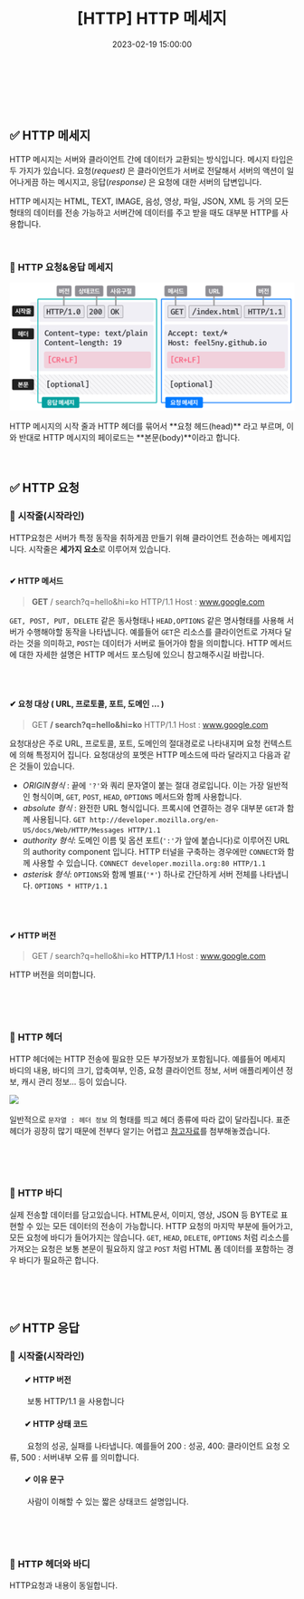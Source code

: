 ﻿---
permalink: /2023-02-19-HTTP 메세지/
title: "[HTTP] HTTP 메세지"
date: 2023-02-19 15:00:00
toc: true
toc_sticky: true
toc_label: "HTTP"
categories:
- HTTP
tags:
- HTTP
---
<br><br><br>

## ✅ HTTP 메세지
HTTP 메시지는 서버와 클라이언트 간에 데이터가 교환되는 방식입니다. 메시지 타입은 두 가지가 있습니다. 요청(_request)_ 은 클라이언트가 서버로 전달해서 서버의 액션이 일어나게끔 하는 메시지고, 응답(_response)_ 은 요청에 대한 서버의 답변입니다.

HTTP 메시지는 HTML, TEXT, IMAGE, 음성, 영상, 파일, JSON, XML 등 거의 모든 형태의 데이터를 전송 가능하고 서버간에 데이터를 주고 받을 때도 대부분 HTTP를 사용합니다.

<br>

### 📌 **HTTP 요청&응답 메세지**
<p align="left">
<img src="https://github.com/idkim97/idkim97.github.io/blob/master/img/httpmessage1.jpg?raw=true">
</p>
HTTP 메시지의 시작 줄과 HTTP 헤더를 묶어서 **요청 헤드(head)** 라고 부르며, 이와 반대로 HTTP 메시지의 페이로드는 **본문(body)**이라고 합니다.
<br><br><br>

## ✅ HTTP  요청

### 📌 **시작줄(시작라인)**
HTTP요청은 서버가 특정 동작을 취하게끔 만들기 위해 클라이언트 전송하는 메세지입니다.
시작줄은 **세가지 요소**로 이루어져 있습니다.
<br><br>

#### ✔ HTTP 메서드
> **GET** / search?q=hello&hi=ko HTTP/1.1
> Host : www.google.com

```GET, POST, PUT, DELETE``` 같은 동사형태나 ```HEAD,OPTIONS``` 같은 명사형태를 사용해 서버가 수행해야할 동작을 나타냅니다. 예를들어 ```GET```은 리소스를 클라이언트로 가져다 달라는 것을 의미하고, ```POST```는 데이터가 서버로 들어가야 함을 의미합니다. HTTP 메서드에 대한 자세한 설명은 HTTP 메서드 포스팅에 있으니 참고해주시길 바랍니다.

<BR><BR>
#### ✔ 요청 대상 ( URL, 프로토콜, 포트, 도메인 ... )
> GET **/ search?q=hello&hi=ko** HTTP/1.1
> Host : www.google.com

요청대상은 주로 URL, 프로토콜, 포트, 도메인의 절대경로로 나타내지며 요청 컨텍스트에 의해 특정지어 집니다. 요청대상의 포멧은 HTTP 메소드에 따라 달라지고 다음과 같은 것들이 있습니다.

- _ORIGIN형식_ : 끝에 `'?'`와 쿼리 문자열이 붙는 절대 경로입니다. 이는 가장 일반적인 형식이며, `GET`, `POST`, `HEAD`, `OPTIONS` 메서드와 함께 사용합니다.
 -   _absolute 형식_ : 완전한 URL 형식입니다.  프록시에 연결하는 경우 대부분  `GET`과 함께 사용됩니다.  `GET http://developer.mozilla.org/en-US/docs/Web/HTTP/Messages HTTP/1.1`
-   _authority 형식_:  도메인 이름 및 옵션 포트(`':'`가 앞에 붙습니다)로 이루어진 URL의 authority component 입니다. HTTP 터널을 구축하는 경우에만  `CONNECT`와 함께 사용할 수 있습니다.  `CONNECT developer.mozilla.org:80 HTTP/1.1`
-   _asterisk 형식_:  `OPTIONS`와 함께 별표(`'*'`) 하나로 간단하게 서버 전체를 나타냅니다.  `OPTIONS * HTTP/1.1`

<BR><BR>


#### ✔ HTTP 버전
> GET / search?q=hello&hi=ko **HTTP/1.1**
> Host : www.google.com

HTTP 버전을 의미합니다.


<BR><BR><BR>

### 📌 **HTTP 헤더**
HTTP 헤더에는 HTTP 전송에 필요한 모든 부가정보가 포함됩니다. 예를들어 메세지 바디의 내용, 바디의 크기, 압축여부, 인증, 요청 클라이언트 정보, 서버 애플리케이션 정보, 캐시 관리 정보... 등이 있습니다.

<p align="left">
<img src="https://github.com/idkim97/idkim97.github.io/blob/master/img/httpmessage2.png?raw=true">
</p>

일반적으로 ```문자열 : 헤더 정보``` 의 형태를 띄고 헤더 종류에 따라 값이 달라집니다. 표준헤더가 굉장히 많기 때문에 전부다 알기는 어렵고 [참고자료](https://en.wikipedia.org/wiki/List_of_HTTP_header_fields)를 첨부해놓겠습니다. 

<br><br><br>

### 📌 **HTTP 바디**
실제 전송할 데이터를 담고있습니다. HTML문서, 이미지, 영상, JSON 등 BYTE로 표현할 수 있는 모든 데이터의 전송이 가능합니다. HTTP 요청의 마지막 부분에 들어가고, 모든 요청에 바디가 들어가지는 않습니다. `GET`, `HEAD`, `DELETE`, `OPTIONS` 처럼 리소스를 가져오는 요청은 보통 본문이 필요하지 않고 `POST` 처럼 HTML 폼 데이터를 포함하는 경우 바디가 필요하곤 합니다.

<BR><BR><BR>

## ✅ HTTP  응답

### 📌 **시작줄(시작라인)**
#### &nbsp;&nbsp;&nbsp;&nbsp;&nbsp;&nbsp;&nbsp;&nbsp;✔ HTTP 버전 
&nbsp;&nbsp;&nbsp;&nbsp;&nbsp;&nbsp;&nbsp;&nbsp;보통 HTTP/1.1 을 사용합니다
#### &nbsp;&nbsp;&nbsp;&nbsp;&nbsp;&nbsp;&nbsp;&nbsp;✔ HTTP 상태 코드
&nbsp;&nbsp;&nbsp;&nbsp;&nbsp;&nbsp;&nbsp;&nbsp;요청의 성공, 실패를 나타냅니다. 예를들어 200 : 성공, 400: 클라이언트 요청 오류, 500 : 서버내부 오류 를 의미합니다.
#### &nbsp;&nbsp;&nbsp;&nbsp;&nbsp;&nbsp;&nbsp;&nbsp;✔ 이유 문구
&nbsp;&nbsp;&nbsp;&nbsp;&nbsp;&nbsp;&nbsp;&nbsp;사람이 이해할 수 있는 짧은 상태코드 설명입니다.

<BR><BR><bR>

### 📌 **HTTP 헤더와 바디**
HTTP요청과 내용이 동일합니다.
